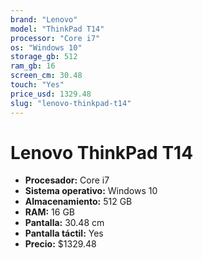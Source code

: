 ```yaml
---
brand: "Lenovo"
model: "ThinkPad T14"
processor: "Core i7"
os: "Windows 10"
storage_gb: 512
ram_gb: 16
screen_cm: 30.48
touch: "Yes"
price_usd: 1329.48
slug: "lenovo-thinkpad-t14"
---
```


# Lenovo ThinkPad T14

- **Procesador:** Core i7
- **Sistema operativo:** Windows 10
- **Almacenamiento:** 512 GB
- **RAM:** 16 GB
- **Pantalla:** 30.48 cm
- **Pantalla táctil:** Yes
- **Precio:** $1329.48
